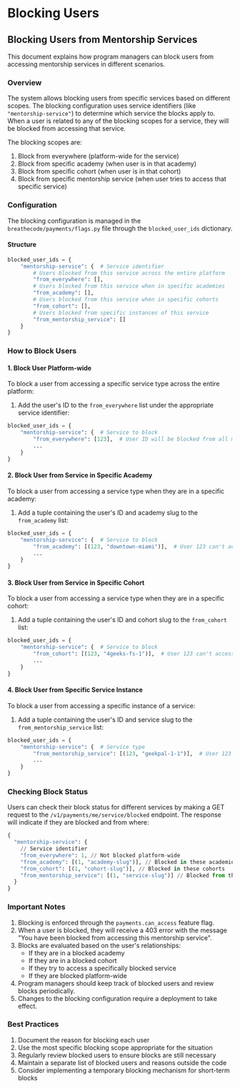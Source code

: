 # Blocking Users

## Blocking Users from Mentorship Services

This document explains how program managers can block users from accessing mentorship services in different scenarios.

### Overview

The system allows blocking users from specific services based on different scopes. The blocking configuration uses service identifiers (like `"mentorship-service"`) to determine which service the blocks apply to. When a user is related to any of the blocking scopes for a service, they will be blocked from accessing that service.

The blocking scopes are:

1. Block from everywhere (platform-wide for the service)
2. Block from specific academy (when user is in that academy)
3. Block from specific cohort (when user is in that cohort)
4. Block from specific mentorship service (when user tries to access that specific service)

### Configuration

The blocking configuration is managed in the `breathecode/payments/flags.py` file through the `blocked_user_ids` dictionary.

#### Structure

```python
blocked_user_ids = {
    "mentorship-service": {  # Service identifier
        # Users blocked from this service across the entire platform
        "from_everywhere": [],
        # Users blocked from this service when in specific academies
        "from_academy": [],
        # Users blocked from this service when in specific cohorts
        "from_cohort": [],
        # Users blocked from specific instances of this service
        "from_mentorship_service": []
    }
}
```

### How to Block Users

#### 1. Block User Platform-wide

To block a user from accessing a specific service type across the entire platform:

1. Add the user's ID to the `from_everywhere` list under the appropriate service identifier:

```python
blocked_user_ids = {
    "mentorship-service": {  # Service to block
        "from_everywhere": [123],  # User ID will be blocked from all mentorship services
        ...
    }
}
```

#### 2. Block User from Service in Specific Academy

To block a user from accessing a service type when they are in a specific academy:

1. Add a tuple containing the user's ID and academy slug to the `from_academy` list:

```python
blocked_user_ids = {
    "mentorship-service": {  # Service to block
        "from_academy": [(123, "downtown-miami")],  # User 123 can't access mentorship services in downtown-miami academy
        ...
    }
}
```

#### 3. Block User from Service in Specific Cohort

To block a user from accessing a service type when they are in a specific cohort:

1. Add a tuple containing the user's ID and cohort slug to the `from_cohort` list:

```python
blocked_user_ids = {
    "mentorship-service": {  # Service to block
        "from_cohort": [(123, "4geeks-fs-1")],  # User 123 can't access mentorship services in 4geeks-fs-1 cohort
        ...
    }
}
```

#### 4. Block User from Specific Service Instance

To block a user from accessing a specific instance of a service:

1. Add a tuple containing the user's ID and service slug to the `from_mentorship_service` list:

```python
blocked_user_ids = {
    "mentorship-service": {  # Service type
        "from_mentorship_service": [(123, "geekpal-1-1")],  # User 123 can't access the geekpal-1-1 service specifically
        ...
    }
}
```

### Checking Block Status

Users can check their block status for different services by making a GET request to the `/v1/payments/me/service/blocked` endpoint. The response will indicate if they are blocked and from where:

```python
{
  "mentorship-service": {
    // Service identifier
    "from_everywhere": 1, // Not blocked platform-wide
    "from_academy": [(1, "academy-slug")], // Blocked in these academies
    "from_cohort": [(1, "cohort-slug")], // Blocked in these cohorts
    "from_mentorship_service": [(1, "service-slug")] // Blocked from these specific services
  }
}
```

### Important Notes

1. Blocking is enforced through the `payments.can_access` feature flag.
2. When a user is blocked, they will receive a 403 error with the message "You have been blocked from accessing this mentorship service".
3. Blocks are evaluated based on the user's relationships:
   - If they are in a blocked academy
   - If they are in a blocked cohort
   - If they try to access a specifically blocked service
   - If they are blocked platform-wide
4. Program managers should keep track of blocked users and review blocks periodically.
5. Changes to the blocking configuration require a deployment to take effect.

### Best Practices

1. Document the reason for blocking each user
2. Use the most specific blocking scope appropriate for the situation
3. Regularly review blocked users to ensure blocks are still necessary
4. Maintain a separate list of blocked users and reasons outside the code
5. Consider implementing a temporary blocking mechanism for short-term blocks
